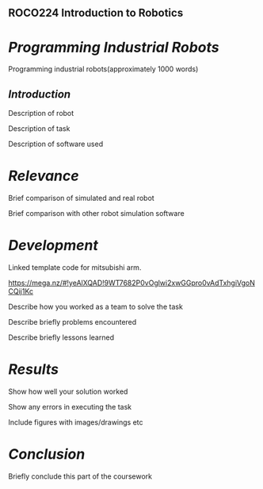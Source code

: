 
## ROCO224 Introduction to Robotics

# *Programming Industrial Robots*

Programming industrial robots(approximately 1000 words)

## *Introduction*

Description of robot

Description of task

Description of software used

# *Relevance*

Brief comparison of simulated and real robot

Brief comparison with other robot simulation software

# *Development*

Linked template code for mitsubishi arm.

https://mega.nz/#!yeAlXQAD!9WT7682P0vOglwi2xwGGpro0vAdTxhgiVgoNCQij1Kc

Describe how you worked as a team to solve the task

Describe briefly problems encountered

Describe briefly lessons learned

# *Results*

Show how well your solution worked

Show any errors in executing the task

Include figures with images/drawings etc

# *Conclusion*

Briefly conclude this part of the 
coursework



